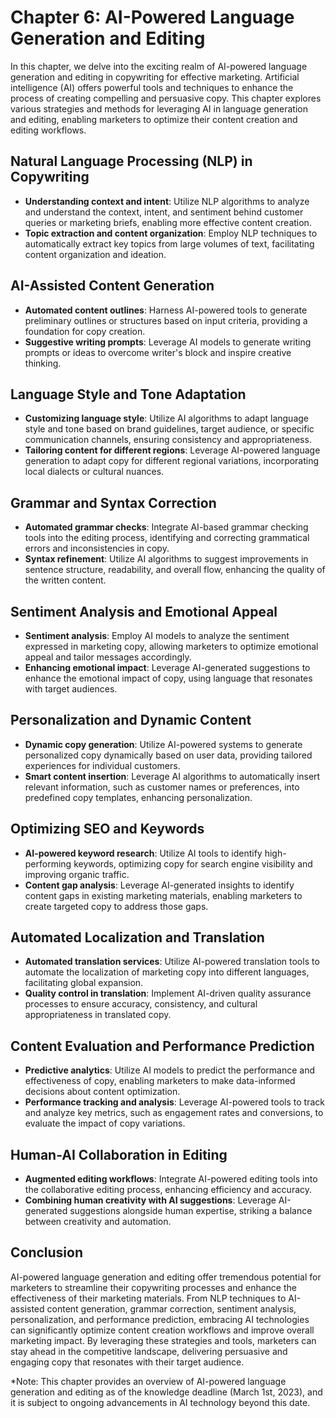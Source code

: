 Chapter 6: AI-Powered Language Generation and Editing
=====================================================

In this chapter, we delve into the exciting realm of AI-powered language generation and editing in copywriting for effective marketing. Artificial intelligence (AI) offers powerful tools and techniques to enhance the process of creating compelling and persuasive copy. This chapter explores various strategies and methods for leveraging AI in language generation and editing, enabling marketers to optimize their content creation and editing workflows.

Natural Language Processing (NLP) in Copywriting
------------------------------------------------

* **Understanding context and intent**: Utilize NLP algorithms to analyze and understand the context, intent, and sentiment behind customer queries or marketing briefs, enabling more effective content creation.
* **Topic extraction and content organization**: Employ NLP techniques to automatically extract key topics from large volumes of text, facilitating content organization and ideation.

AI-Assisted Content Generation
------------------------------

* **Automated content outlines**: Harness AI-powered tools to generate preliminary outlines or structures based on input criteria, providing a foundation for copy creation.
* **Suggestive writing prompts**: Leverage AI models to generate writing prompts or ideas to overcome writer's block and inspire creative thinking.

Language Style and Tone Adaptation
----------------------------------

* **Customizing language style**: Utilize AI algorithms to adapt language style and tone based on brand guidelines, target audience, or specific communication channels, ensuring consistency and appropriateness.
* **Tailoring content for different regions**: Leverage AI-powered language generation to adapt copy for different regional variations, incorporating local dialects or cultural nuances.

Grammar and Syntax Correction
-----------------------------

* **Automated grammar checks**: Integrate AI-based grammar checking tools into the editing process, identifying and correcting grammatical errors and inconsistencies in copy.
* **Syntax refinement**: Utilize AI algorithms to suggest improvements in sentence structure, readability, and overall flow, enhancing the quality of the written content.

Sentiment Analysis and Emotional Appeal
---------------------------------------

* **Sentiment analysis**: Employ AI models to analyze the sentiment expressed in marketing copy, allowing marketers to optimize emotional appeal and tailor messages accordingly.
* **Enhancing emotional impact**: Leverage AI-generated suggestions to enhance the emotional impact of copy, using language that resonates with target audiences.

Personalization and Dynamic Content
-----------------------------------

* **Dynamic copy generation**: Utilize AI-powered systems to generate personalized copy dynamically based on user data, providing tailored experiences for individual customers.
* **Smart content insertion**: Leverage AI algorithms to automatically insert relevant information, such as customer names or preferences, into predefined copy templates, enhancing personalization.

Optimizing SEO and Keywords
---------------------------

* **AI-powered keyword research**: Utilize AI tools to identify high-performing keywords, optimizing copy for search engine visibility and improving organic traffic.
* **Content gap analysis**: Leverage AI-generated insights to identify content gaps in existing marketing materials, enabling marketers to create targeted copy to address those gaps.

Automated Localization and Translation
--------------------------------------

* **Automated translation services**: Utilize AI-powered translation tools to automate the localization of marketing copy into different languages, facilitating global expansion.
* **Quality control in translation**: Implement AI-driven quality assurance processes to ensure accuracy, consistency, and cultural appropriateness in translated copy.

Content Evaluation and Performance Prediction
---------------------------------------------

* **Predictive analytics**: Utilize AI models to predict the performance and effectiveness of copy, enabling marketers to make data-informed decisions about content optimization.
* **Performance tracking and analysis**: Leverage AI-powered tools to track and analyze key metrics, such as engagement rates and conversions, to evaluate the impact of copy variations.

Human-AI Collaboration in Editing
---------------------------------

* **Augmented editing workflows**: Integrate AI-powered editing tools into the collaborative editing process, enhancing efficiency and accuracy.
* **Combining human creativity with AI suggestions**: Leverage AI-generated suggestions alongside human expertise, striking a balance between creativity and automation.

Conclusion
----------

AI-powered language generation and editing offer tremendous potential for marketers to streamline their copywriting processes and enhance the effectiveness of their marketing materials. From NLP techniques to AI-assisted content generation, grammar correction, sentiment analysis, personalization, and performance prediction, embracing AI technologies can significantly optimize content creation workflows and improve overall marketing impact. By leveraging these strategies and tools, marketers can stay ahead in the competitive landscape, delivering persuasive and engaging copy that resonates with their target audience.

\*Note: This chapter provides an overview of AI-powered language generation and editing as of the knowledge deadline (March 1st, 2023), and it is subject to ongoing advancements in AI technology beyond this date.
